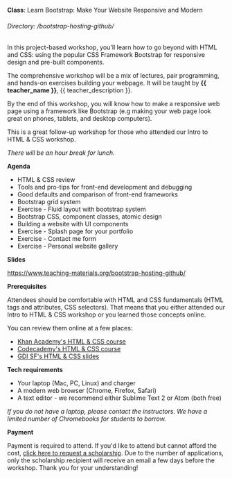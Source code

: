 **Class**: Learn Bootstrap: Make Your Website Responsive and Modern
###### Directory: /bootstrap-hosting-github/

In this project-based workshop, you'll learn how to go beyond with HTML and CSS: using the popular CSS Framework Bootstrap for responsive design and pre-built components.

The comprehensive workshop will be a mix of lectures, pair programming, and hands-on exercises building your webpage. It will be taught by **{{ teacher_name }}**, {{ teacher_description }}.

By the end of this workshop, you will know how to make a responsive web page using a framework like Bootstrap (e.g making your web page look great on phones, tablets, and desktop computers).

This is a great follow-up workshop for those who attended our Intro to HTML & CSS workshop. 

*There will be an hour break for lunch.*

**Agenda**

- HTML & CSS review
- Tools and pro-tips for front-end development and debugging
- Good defaults and comparison of front-end frameworks
- Bootstrap grid system
- Exercise - Fluid layout with bootstrap system
- Bootstrap CSS, component classes, atomic design
- Building a website with UI components
- Exercise - Splash page for your portfolio
- Exercise - Contact me form
- Exercise - Personal website gallery

**Slides**

https://www.teaching-materials.org/bootstrap-hosting-github/

**Prerequisites**

Attendees should be comfortable with HTML and CSS fundamentals (HTML tags and attributes, CSS selectors). That means that you either attended our Intro to HTML & CSS workshop or you learned those concepts online.

You can review them online at a few places:
- [Khan Academy's HTML & CSS course](http://https://www.khanacademy.org/computing/computer-programming/html-css)
- [Codecademy's HTML & CSS course](https://www.codecademy.com/learn/web)
- [GDI SF's HTML & CSS slides](https://www.teaching-materials.org/htmlcss-1day/)

**Tech requirements**

- Your laptop (Mac, PC, Linux) and charger
- A modern web browser (Chrome, Firefox, Safari)
- A text editor - we recommend either Sublime Text 2 or Atom (both free)

*If you do not have a laptop, please contact the instructors. We have a limited number of Chromebooks for students to borrow.*

**Payment**

Payment is required to attend. If you'd like to attend but cannot afford the cost, [click here to request a scholarship](https://www.teaching-materials.org/htmlcss-1day/). Due to the number of applications, only the scholarship recipient will receive an email a few days before the workshop. Thank you for your understanding!

